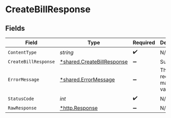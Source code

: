 # CreateBillResponse


## Fields

| Field                                                                   | Type                                                                    | Required                                                                | Description                                                             |
| ----------------------------------------------------------------------- | ----------------------------------------------------------------------- | ----------------------------------------------------------------------- | ----------------------------------------------------------------------- |
| `ContentType`                                                           | *string*                                                                | :heavy_check_mark:                                                      | N/A                                                                     |
| `CreateBillResponse`                                                    | [*shared.CreateBillResponse](../../models/shared/createbillresponse.md) | :heavy_minus_sign:                                                      | Success                                                                 |
| `ErrorMessage`                                                          | [*shared.ErrorMessage](../../models/shared/errormessage.md)             | :heavy_minus_sign:                                                      | The request made is not valid.                                          |
| `StatusCode`                                                            | *int*                                                                   | :heavy_check_mark:                                                      | N/A                                                                     |
| `RawResponse`                                                           | [*http.Response](https://pkg.go.dev/net/http#Response)                  | :heavy_minus_sign:                                                      | N/A                                                                     |
